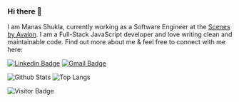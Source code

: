 <!---
IamLucidDreamer/IamLucidDreamer is a ✨ special ✨ repository because its `README.md` (this file) appears on your GitHub profile.
You can click the Preview link to take a look at your changes.
--->
### Hi there 👋

I am Manas Shukla, currently working as a Software Engineer at the [Scenes by Avalon](https://www.buildonscenes.com/). I am a Full-Stack JavaScript developer and love writing clean and maintainable code. Find out more about me & feel free to connect with me here:

[![Linkedin Badge](https://img.shields.io/badge/-Manas-blue?style=flat-square&logo=Linkedin&logoColor=white&link=https://www.linkedin.com/in/shuklamanas007/)](https://www.linkedin.com/in/shuklamanas007/)
[![Gmail Badge](https://img.shields.io/badge/-shuklamanasofficial@gmail.com-c14438?style=flat-square&logo=Gmail&logoColor=white&link=mailto:shuklamanasofficial@gmail.com)](mailto:shuklamanasofficial@gmail.com)

![Github Stats](https://github-readme-stats.vercel.app/api?username=IamLucidDreamer&count_private=true&show_icons=true&include_all_commits=true)
![Top Langs](https://github-readme-stats.vercel.app/api/top-langs/?username=IamLucidDreamer&hide=TeX&layout=compact)

![Visitor Badge](https://visitor-badge.laobi.icu/badge?page_id=IamLucidDreamer)
